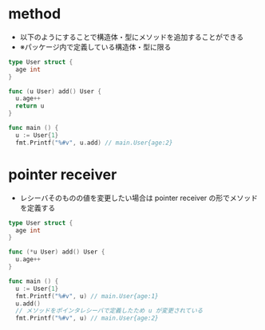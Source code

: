 # method
- 以下のようにすることで構造体・型にメソッドを追加することができる
- ※パッケージ内で定義している構造体・型に限る

```go
type User struct {
  age int
}

func (u User) add() User {
  u.age++
  return u
}

func main () {
  u := User{1}
  fmt.Printf("%#v", u.add) // main.User{age:2}
```

# pointer receiver
- レシーバそのものの値を変更したい場合は pointer receiver の形でメソッドを定義する

```go
type User struct {
  age int
}

func (*u User) add() User {
  u.age++
}

func main () {
  u := User{1}
  fmt.Printf("%#v", u) // main.User{age:1}
  u.add()
  // メソッドをポインタレシーバで定義したため u が変更されている
  fmt.Printf("%#v", u) // main.User{age:2}
```


